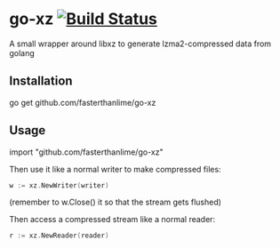 # go-xz [![Build Status](https://travis-ci.org/fasterthanlime/go-xz.svg?branch=master)](https://travis-ci.org/fasterthanlime/go-xz)

A small wrapper around libxz to generate lzma2-compressed data from golang

## Installation

go get github.com/fasterthanlime/go-xz

## Usage

import "github.com/fasterthanlime/go-xz"

Then use it like a normal writer to make compressed files:

```go
w := xz.NewWriter(writer)
```

(remember to w.Close() it so that the stream gets flushed)

Then access a compressed stream like a normal reader:

```go
r := xz.NewReader(reader)
```
